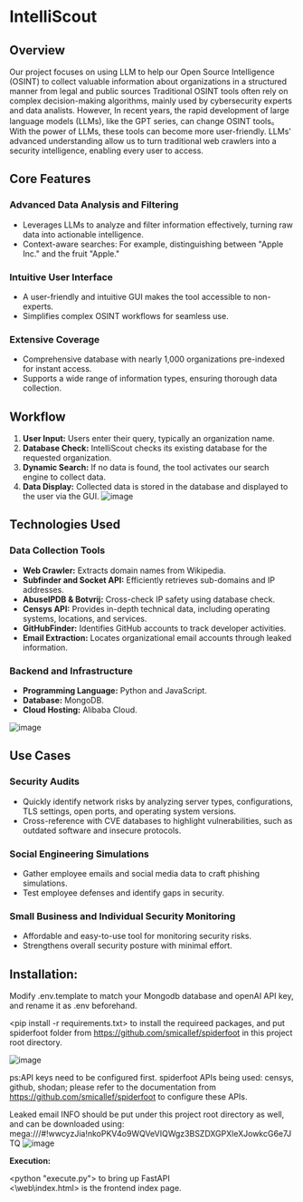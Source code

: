 # IntelliScout

## Overview

Our project focuses on using LLM to help our Open Source Intelligence (OSINT) to collect valuable information about organizations in a structured manner from legal and public sources
Traditional OSINT tools  often rely on complex decision-making algorithms, mainly used by cybersecurity experts and data analists. 
However, In recent years, the rapid development of large language models (LLMs), like the GPT series, can change OSINT tools。 With the power of LLMs, these tools can become more user-friendly. LLMs' advanced understanding allow us to turn traditional web crawlers into a security intelligence, enabling every user to access.


## Core Features

### Advanced Data Analysis and Filtering

- Leverages LLMs to analyze and filter information effectively, turning raw data into actionable intelligence.
- Context-aware searches: For example, distinguishing between "Apple Inc." and the fruit "Apple."

### Intuitive User Interface

- A user-friendly and intuitive GUI makes the tool accessible to non-experts.
- Simplifies complex OSINT workflows for seamless use.

### Extensive Coverage

- Comprehensive database with nearly 1,000 organizations pre-indexed for instant access.
- Supports a wide range of information types, ensuring thorough data collection.

## Workflow

1. **User Input:** Users enter their query, typically an organization name.
2. **Database Check:** IntelliScout checks its existing database for the requested organization.
3. **Dynamic Search:** If no data is found, the tool activates our search engine to collect data.
4. **Data Display:** Collected data is stored in the database and displayed to the user via the GUI.
![image](https://github.com/MapReduce01/OSINT-website/issues/6#issue-2741023982)


## Technologies Used

### Data Collection Tools

- **Web Crawler:** Extracts domain names from Wikipedia.
- **Subfinder and Socket API:** Efficiently retrieves sub-domains and IP addresses.
- **AbuseIPDB & Botvrij:** Cross-check IP safety using database check.
- **Censys API:** Provides in-depth technical data, including operating systems, locations, and services.
- **GitHubFinder:** Identifies GitHub accounts to track developer activities.
- **Email Extraction:** Locates organizational email accounts through leaked information.

### Backend and Infrastructure

- **Programming Language:** Python and JavaScript.
- **Database:** MongoDB.
- **Cloud Hosting:** Alibaba Cloud.

![image](https://github.com/user-attachments/assets/9f327524-5efe-4cfc-aee0-c5c52d4c3df2)

## Use Cases

### Security Audits

- Quickly identify network risks by analyzing server types, configurations, TLS settings, open ports, and operating system versions.
- Cross-reference with CVE databases to highlight vulnerabilities, such as outdated software and insecure protocols.

### Social Engineering Simulations

- Gather employee emails and social media data to craft phishing simulations.
- Test employee defenses and identify gaps in security.

### Small Business and Individual Security Monitoring

- Affordable and easy-to-use tool for monitoring security risks.
- Strengthens overall security posture with minimal effort.

## Installation:

Modify .env.template to match your Mongodb database and openAI API key, and rename it as .env beforehand.

<pip install -r requirements.txt> to install the requireed packages, and put spiderfoot folder from https://github.com/smicallef/spiderfoot in this project root directory. 

![image](https://github.com/user-attachments/assets/c6445bff-4c06-45bc-9290-6f3b7c072e85)

ps:API keys need to be configured first.
spiderfoot APIs being used: censys, github, shodan; please refer to the documentation from https://github.com/smicallef/spiderfoot to configure these APIs.

Leaked email INFO should be put under this project root directory as well, and can be downloaded using: mega:///#!wwcyzJia!nkoPKV4o9WQVeVIQWgz3BSZDXGPXleXJowkcG6e7JTQ
![image](https://github.com/user-attachments/assets/45fb5fac-5b84-4358-a2e6-6d8342873410)



**Execution:**

<python "execute.py"> to bring up FastAPI       
<\web\index.html> is the frontend index page.
